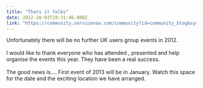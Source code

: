 ```yaml
---
title: "Thats it folks"
date: 2012-10-03T19:31:46.000Z
link: "https://community.servicenow.com/community?id=community_blog&sys_id=34ad62a9dbd0dbc01dcaf3231f961935"
---
```

<p>Unfortunately there will be no further UK users group events in 2012.<br /><br />I would like to thank everyone who has attended , presented and help organise the events this year. They have been a real success.<br /><br />The good news is…. First event of 2013 will be in January. Watch this space for the date and the exciting location we have arranged.</p>